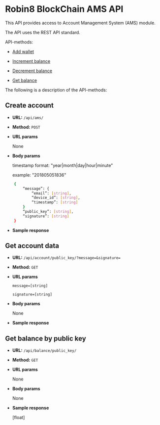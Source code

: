 # Robin8 BlockChain AMS API

This API provides access to Account Management System (AMS) module.

The API uses the REST API standard.

API-methods:

- [Add wallet](#add-wallet)

- [Increment balance](#increment-balance)

- [Decrement balance](#decrement-balance)

- [Get balance](#get-balance)

The following is a description of the API-methods:


## Create account

* **URL:** `/api/ams/`

* **Method:** `POST`

* **URL params**

    None

* **Body params**

    timestamp format: "year|month|day|hour|minute"

    example: "201805051836"

```bash
    {
        “message”: {
            “email”: [string],
            “device_id”: [string],
            “timestamp”: [string]
        }
        “public_key”: [string],
        “signature”: [string]
    }
```

* **Sample response**


## Get account data

* **URL:** `/api/account/public_key/?message=&signature=`

* **Method:** `GET`

* **URL params**

    `message=[string]`

    `signature=[string]`

* **Body params**

    None

* **Sample response**


## Get balance by public key

* **URL:** `/api/balance/public_key/`

* **Method:** `GET`

* **URL params**

    None

* **Body params**

    None

* **Sample response**

    [float]
